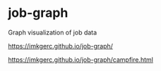 # job-graph
Graph visualization of job data

https://imkgerc.github.io/job-graph/

https://imkgerc.github.io/job-graph/campfire.html
